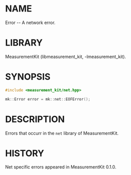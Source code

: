 # NAME
Error -- A network error.

# LIBRARY
MeasurementKit (libmeasurement_kit, -lmeasurement_kit).

# SYNOPSIS
```C++
#include <measurement_kit/net.hpp>

mk::Error error = mk::net::EOFError();
```

# DESCRIPTION

Errors that occurr in the `net` library of MeasurementKit.

# HISTORY

Net specific errors appeared in MeasurementKit 0.1.0.
